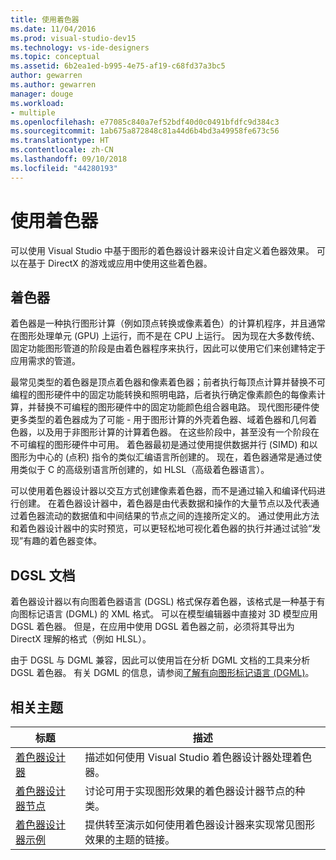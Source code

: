 ```yaml
---
title: 使用着色器
ms.date: 11/04/2016
ms.prod: visual-studio-dev15
ms.technology: vs-ide-designers
ms.topic: conceptual
ms.assetid: 6b2ea1ed-b995-4e75-af19-c68fd37a3bc5
author: gewarren
ms.author: gewarren
manager: douge
ms.workload:
- multiple
ms.openlocfilehash: e77085c840a7ef52bdf40d0c0491bfdfc9d384c3
ms.sourcegitcommit: 1ab675a872848c81a44d6b4bd3a49958fe673c56
ms.translationtype: HT
ms.contentlocale: zh-CN
ms.lasthandoff: 09/10/2018
ms.locfileid: "44280193"
---
```

# <a name="work-with-shaders"></a>使用着色器

可以使用 Visual Studio 中基于图形的着色器设计器来设计自定义着色器效果。 可以在基于 DirectX 的游戏或应用中使用这些着色器。

## <a name="shaders"></a>着色器

着色器是一种执行图形计算（例如顶点转换或像素着色）的计算机程序，并且通常在图形处理单元 (GPU) 上运行，而不是在 CPU 上运行。 因为现在大多数传统、固定功能图形管道的阶段是由着色器程序来执行，因此可以使用它们来创建特定于应用需求的管道。

最常见类型的着色器是顶点着色器和像素着色器；前者执行每顶点计算并替换不可编程的图形硬件中的固定功能转换和照明电路，后者执行确定像素颜色的每像素计算，并替换不可编程的图形硬件中的固定功能颜色组合器电路。 现代图形硬件使更多类型的着色器成为了可能 - 用于图形计算的外壳着色器、域着色器和几何着色器，以及用于非图形计算的计算着色器。 在这些阶段中，甚至没有一个阶段在不可编程的图形硬件中可用。 着色器最初是通过使用提供数据并行 (SIMD) 和以图形为中心的 (点积) 指令的类似汇编语言所创建的。 现在，着色器通常是通过使用类似于 C 的高级别语言所创建的，如 HLSL（高级着色器语言）。

可以使用着色器设计器以交互方式创建像素着色器，而不是通过输入和编译代码进行创建。 在着色器设计器中，着色器是由代表数据和操作的大量节点以及代表通过着色器流动的数据值和中间结果的节点之间的连接所定义的。 通过使用此方法和着色器设计器中的实时预览，可以更轻松地可视化着色器的执行并通过试验“发现”有趣的着色器变体。

## <a name="dgsl-documents"></a>DGSL 文档

着色器设计器以有向图着色器语言 (DGSL) 格式保存着色器，该格式是一种基于有向图标记语言 (DGML) 的 XML 格式。 可以在模型编辑器中直接对 3D 模型应用 DGSL 着色器。 但是，在应用中使用 DGSL 着色器之前，必须将其导出为 DirectX 理解的格式（例如 HLSL）。

由于 DGSL 与 DGML 兼容，因此可以使用旨在分析 DGML 文档的工具来分析 DGSL 着色器。 有关 DGML 的信息，请参阅[了解有向图形标记语言 (DGML)](../modeling/customize-code-maps-by-editing-the-dgml-files.md)。

## <a name="related-topics"></a>相关主题

|标题|描述|
|-----------|-----------------|
|[着色器设计器](../designers/shader-designer.md)|描述如何使用 Visual Studio 着色器设计器处理着色器。|
|[着色器设计器节点](../designers/shader-designer-nodes.md)|讨论可用于实现图形效果的着色器设计器节点的种类。|
|[着色器设计器示例](../designers/shader-designer-examples.md)|提供转至演示如何使用着色器设计器来实现常见图形效果的主题的链接。|